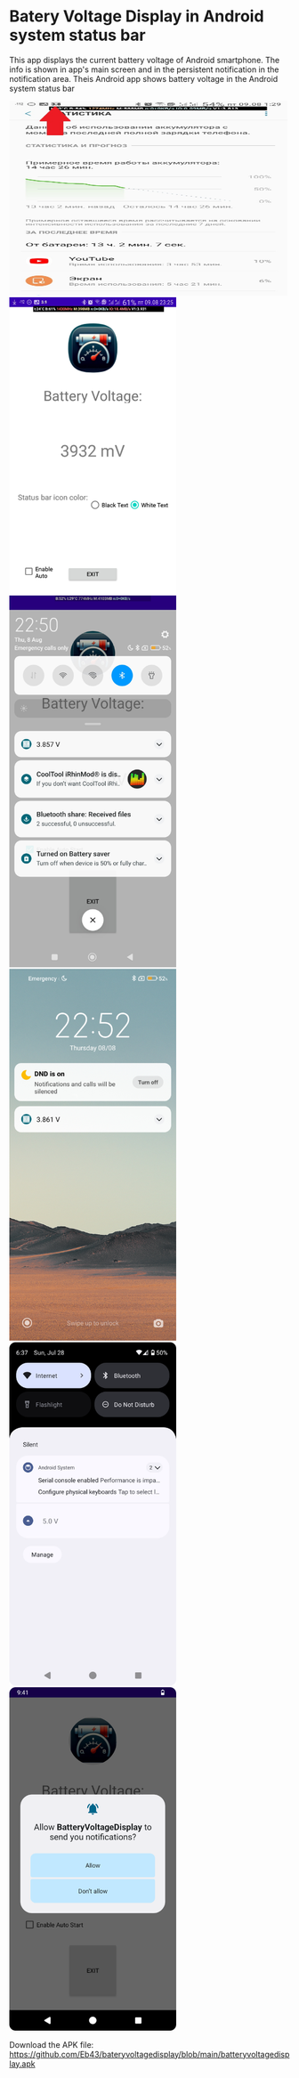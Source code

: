 # Batery Voltage Display in Android system status bar
This app displays the current battery voltage of Android smartphone. The info is shown in app's main screen and in the persistent notification in the notification area. Theis Android app shows battery voltage in the Android system status bar
<div>
  <img alt="android battery voltage display" src="https://raw.githubusercontent.com/Eb43/bateryvoltagedisplay/main/battery-voltage-display-status-bar.jpg" style="width: 500px; height: 350px; object-fit: fill; object-position: 1% 1%"/>

<img alt="android battery voltage display" src="https://raw.githubusercontent.com/Eb43/bateryvoltagedisplay/main/Main%20screen%20of%20battery%20voltage.png.jpg" style="width:300px;"/>
  <img alt="android battery voltage display" src="https://raw.githubusercontent.com/Eb43/bateryvoltagedisplay/main/notification-shade.jpg" style="width:300px;"/>
  <img alt="android battery voltage display" src="https://raw.githubusercontent.com/Eb43/bateryvoltagedisplay/main/lockscreen.jpg" style="width:300px;"/>
<img alt="android battery voltage display" src="https://raw.githubusercontent.com/Eb43/bateryvoltagedisplay/main/Notification%20with%20battery%20voltage.png" style="width:300px;"/>
<img alt="android battery voltage display" src="https://raw.githubusercontent.com/Eb43/bateryvoltagedisplay/main/request%20for%20displaying%20voltage%20in%20Android%20notification%20area.png" style="width:300px;"/>
</div>

Download the APK file:
https://github.com/Eb43/bateryvoltagedisplay/blob/main/batteryvoltagedisplay.apk
